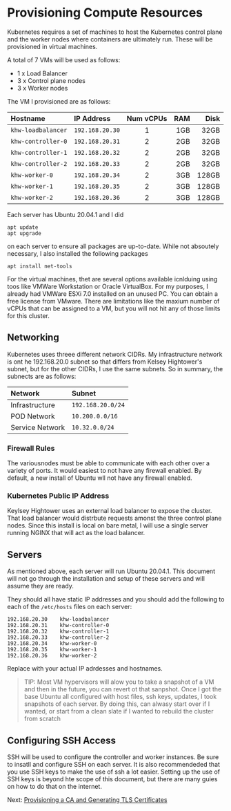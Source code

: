 # Provisioning Compute Resources

Kubernetes requires a set of machines to host the Kubernetes control plane and the worker nodes where containers are ultimately run. These will be provisioned in virtual machines.

A total of 7 VMs will be used as follows:

- 1 x Load Balancer
- 3 x Control plane nodes
- 3 x Worker nodes

The VM I provisioned are as follows:

|Hostname|IP Address|Num vCPUs|RAM|Disk|
| :-- | :-- | :-: | --: | --:|
|`khw-loadbalancer`|`192.168.20.30`|1|1GB|32GB|
|`khw-controller-0`|`192.168.20.31`|2|2GB|32GB|
|`khw-controller-1`|`192.168.20.32`|2|2GB|32GB|
|`khw-controller-2`|`192.168.20.33`|2|2GB|32GB|
|`khw-worker-0`|`192.168.20.34`|2|3GB|128GB|
|`khw-worker-1`|`192.168.20.35`|2|3GB|128GB|
|`khw-worker-2`|`192.168.20.36`|2|3GB|128GB|

Each server has Ubuntu 20.04.1 and I did

```
apt update
apt upgrade
```

on each server to ensure all packages are up-to-date.  While not absoutely necessary, I also installed the following packages

```
apt install net-tools
```

For the virtual machines, thet are several options available icnlduing using toos like VMWare Workstation or Oracle VirtualBox.  For my purposes, I already had VMWare ESXi 7.0 installed on an unused PC.  You can obtain a free license from VMware.  There are limitations like the maxium number of vCPUs that can be assigned to a VM, but you will not hit any of those limits for this cluster.



## Networking

Kubernetes uses threee different network CIDRs.  My infrastructure network is ont he 192.168.20.0 subnet so that differs from Kelsey Hightower's subnet, but for the other CIDRs, I use the same subnets.  So in summary, the subnects are as follows:

|Network|Subnet|
|:--|:--|
|Infrastructure|`192.168.20.0/24`|
|POD Network|`10.200.0.0/16`|
|Service Network|`10.32.0.0/24`|





### Firewall Rules

The variousnodes must be able to communicate with each other over a variety of ports.  It would easiest to not have any firewall enabled.  By default, a new install of Ubuntu wll not have any firewall enabled.



### Kubernetes Public IP Address

Keylsey Hightower uses an external load balancer to expose the cluster.  That load balancer would distrbute requests amonst the three control plane nodes.  Since this install is local on bare metal, I will use a single server running NGINX that will act as the load balancer.


## Servers

As mentioned above, each server will run Ubuntu 20.04.1. This document will not go through the installation and setup of these servers and will assume they are ready.

They should all have static IP addresses and you should add the following to each of the `/etc/hosts` files on each server:

```
192.168.20.30    khw-loadbalancer
192.168.20.31    khw-controller-0
192.168.20.32    khw-controller-1
192.168.20.33    khw-controller-2
192.168.20.34    khw-worker-0
192.168.20.35    khw-worker-1
192.168.20.36    khw-worker-2
```

Replace with your actual IP adrdesses and hostnames.

> TIP: Most VM hypervisors will alow you to take a snapshot of a VM and then in the future, you can revert ot that sanpshot.  Once I got the base Ubuntu all configured with host files, ssh keys, updates, I took snapshots of each server.  By doing this, can alwasy start over if I wanted, or start from a clean slate if I wanted to rebuild the cluster from scratch


## Configuring SSH Access

SSH will be used to configure the controller and worker instances. Be sure to insatll and configure SSH on each server.  It is also recommendeded that you use SSH keys to make the use of ssh a lot easier.  Setting up the use of SSH keys is beyond hte scope of this document, but there are many guies on how to do that on the internet.


Next: [Provisioning a CA and Generating TLS Certificates](04-certificate-authority.md)
